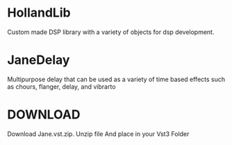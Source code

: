 # HollandLib 

Custom made DSP library with a variety of objects for dsp development.

# JaneDelay 

Multipurpose delay that can be used as a variety of time based effects such as chours, flanger, delay, and vibrarto 

# DOWNLOAD

Download Jane.vst.zip.
Unzip file
And place in your Vst3 Folder
